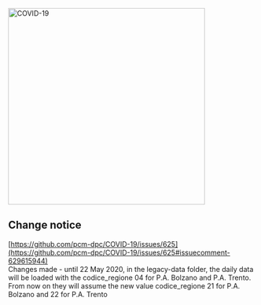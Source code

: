<img src="http://opendatadpc.maps.arcgis.com/sharing/rest/content/items/5c8ef7516b5b4bb19f61037b4cd69015/data" alt="COVID-19" data-canonical-src="http://opendatadpc.maps.arcgis.com/sharing/rest/content/items/5c8ef7516b5b4bb19f61037b4cd69015/data" width="400" />

## Change notice
[https://github.com/pcm-dpc/COVID-19/issues/625](https://github.com/pcm-dpc/COVID-19/issues/625#issuecomment-629615944)<br>
Changes made - until 22 May 2020, in the legacy-data folder, the daily data will be loaded with the codice_regione 04 for P.A. Bolzano and P.A. Trento. From now on they will assume the new value codice_regione 21 for P.A. Bolzano and 22 for P.A. Trento<br><br>
